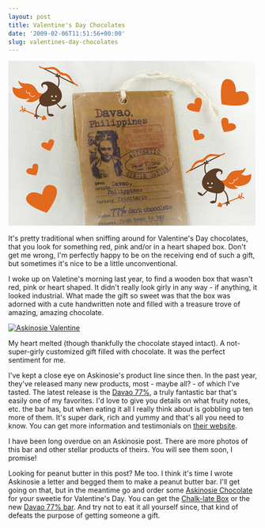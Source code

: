 ```yaml
---
layout: post
title: Valentine's Day Chocolates
date: '2009-02-06T11:51:56+00:00'
slug: valentines-day-chocolates
---
```

<a href="https://www.askinosie.com/p-75-davao-77-85g3-oz.aspx"><img src='images/uploads/2009/02/askinosie_valentine.jpg' alt='Askinosie Davao' /></a>

It's pretty traditional when sniffing around for Valentine's Day chocolates, that you look for something red, pink and/or in a heart shaped box. Don't get me wrong, I'm perfectly happy to be on the receiving end of such a gift, but sometimes it's nice to be a little unconventional.

I woke up on Valetine's morning last year, to find a wooden box that wasn't red, pink or heart shaped. It didn't really look girly in any way - if anything, it looked industrial. What made the gift so sweet was that the box was adorned with a cute handwritten note and filled with a treasure trove of amazing, amazing chocolate.

<a href="http://www.flickr.com/photos/kstar810/2264417219/"><img src="http://farm3.static.flickr.com/2038/2264417219_7c371e84d6.jpg?v=0" alt="Askinosie Valentine" /></a>

My heart melted (though thankfully the chocolate stayed intact). A not-super-girly customized gift filled with chocolate. It was the perfect sentiment for me.

I've kept a close eye on Askinosie's product line since then. In the past year, they've released many new products, most - maybe all? - of which I've tasted. The latest release is the <a href="https://www.askinosie.com/p-75-davao-77-85g3-oz.aspx">Davao 77%</a>, a truly fantastic bar that's easily one of my favorites. I'd love to give you details on what fruity notes, etc. the bar has, but when eating it all I really think about is gobbling up ten more of them. It's super dark, rich and yummy and that's all you need to know. You can get more information and testimonials on <a href="https://www.askinosie.com/p-75-davao-77-85g3-oz.aspx">their website</a>. 

I have been long overdue on an Askinosie post. There are more photos of this bar and other stellar products of theirs. You will see them soon, I promise!

Looking for peanut butter in this post? Me too. I think it's time I wrote Askinosie a letter and begged them to make a peanut butter bar. I'll get going on that, but in the meantime go and order some <a href="https://www.askinosie.com/c-1-chocolate-bars.aspx">Askinosie Chocolate</a> for your sweetie for Valentine's Day. You can get the <a href="https://www.askinosie.com/p-46-chalk-late-box.aspx">Chalk-late Box</a> or the new <a href="https://www.askinosie.com/p-75-davao-77-85g3-oz.aspx">Davao 77% bar</a>. And try not to eat it all yourself since, that kind of defeats the purpose of getting someone a gift.
